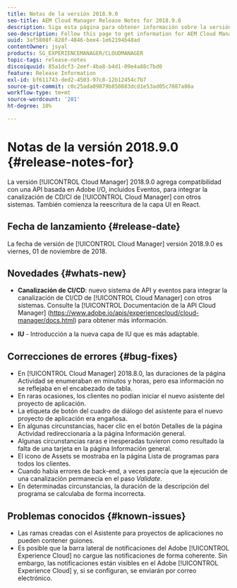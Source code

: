 ```yaml
---
title: Notas de la versión 2018.9.0
seo-title: AEM Cloud Manager Release Notes for 2018.9.0
description: Siga esta página para obtener información sobre la versión 2018.9.0 de Cloud Manager.
seo-description: Follow this page to get information for AEM Cloud Manager Release 2018.9.0.
uuid: 3af5808f-828f-4846-bee4-1e62194b48ad
contentOwner: jsyal
products: SG_EXPERIENCEMANAGER/CLOUDMANAGER
topic-tags: release-notes
discoiquuid: 85a1dcf3-2eef-4ba8-b4d1-09e4a88c7bd0
feature: Release Information
exl-id: bf611743-ded2-4503-97c8-12b12454c7b7
source-git-commit: c0c25ada09879b850883dcd1e53ad05c7087a80a
workflow-type: tm+mt
source-wordcount: '281'
ht-degree: 10%

---
```


# Notas de la versión 2018.9.0 {#release-notes-for}

La versión [!UICONTROL Cloud Manager] 2018.9.0 agrega compatibilidad con una API basada en Adobe I/O, incluidos Eventos, para integrar la canalización de CD/CI de [!UICONTROL Cloud Manager] con otros sistemas. También comienza la reescritura de la capa UI en React.

## Fecha de lanzamiento {#release-date}

La fecha de versión de [!UICONTROL Cloud Manager] versión 2018.9.0 es viernes, 01 de noviembre de 2018.

## Novedades {#whats-new}

* **Canalización de CI/CD**: nuevo sistema de API y eventos para integrar la canalización de CI/CD de [!UICONTROL Cloud Manager] con otros sistemas. Consulte la [!UICONTROL Documentación de la API Cloud Manager] (https://www.adobe.io/apis/experiencecloud/cloud-manager/docs.html) para obtener más información.

* **IU** - Introducción a la nueva capa de IU que es más adaptable.

## Correcciones de errores {#bug-fixes}

* En [!UICONTROL Cloud Manager] 2018.8.0, las duraciones de la página Actividad se enumeraban en minutos y horas, pero esa información no se reflejaba en el encabezado de tabla.
* En raras ocasiones, los clientes no podían iniciar el nuevo asistente del proyecto de aplicación.
* La etiqueta de botón del cuadro de diálogo del asistente para el nuevo proyecto de aplicación era engañosa.
* En algunas circunstancias, hacer clic en el botón Detalles de la página Actividad redireccionaría a la página Información general.
* Algunas circunstancias raras e inesperadas tuvieron como resultado la falta de una tarjeta en la página Información general.
* El icono de Assets se mostraba en la página Lista de programas para todos los clientes.
* Cuando había errores de back-end, a veces parecía que la ejecución de una canalización permanecía en el paso *Validate*.
* En determinadas circunstancias, la duración de la descripción del programa se calculaba de forma incorrecta.

## Problemas conocidos {#known-issues}

* Las ramas creadas con el Asistente para proyectos de aplicaciones no pueden contener guiones.
* Es posible que la barra lateral de notificaciones del Adobe [!UICONTROL Experience Cloud] no cargue las notificaciones de forma coherente. Sin embargo, las notificaciones están visibles en el Adobe [!UICONTROL Experience Cloud] y, si se configuran, se enviarán por correo electrónico.
